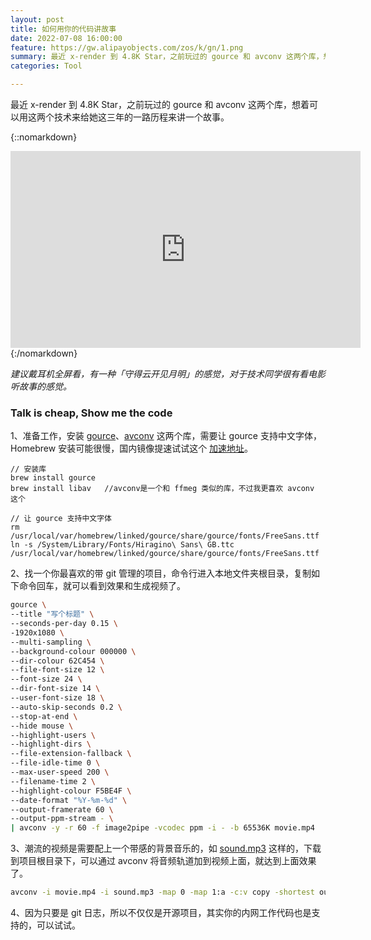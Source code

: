 ```yaml
---
layout: post
title: 如何用你的代码讲故事
date: 2022-07-08 16:00:00
feature: https://gw.alipayobjects.com/zos/k/gn/1.png
summary: 最近 x-render 到 4.8K Star，之前玩过的 gource 和 avconv 这两个库，想着可以用这两个技术来给她这三年的一路历程来讲一个故事。
categories: Tool

---
```


 最近 x-render 到 4.8K Star，之前玩过的 gource 和 avconv 这两个库，想着可以用这两个技术来给她这三年的一路历程来讲一个故事。

{::nomarkdown}
<div class="video-container">
<iframe width="560" height="315" src="https://www.youtube.com/embed/pDWNb2ltJQE" title="YouTube video player" frameborder="0" allow="accelerometer; autoplay; clipboard-write; encrypted-media; gyroscope; picture-in-picture" allowfullscreen></iframe>
</div>
{:/nomarkdown}

*建议戴耳机全屏看，有一种「守得云开见月明」的感觉，对于技术同学很有看电影听故事的感觉。*
​

### Talk is cheap, Show me the code

1、准备工作，安装 [gource](https://github.com/acaudwell/Gource)、[avconv](https://libav.org/avconv.html) 这两个库，需要让 gource 支持中文字体，Homebrew 安装可能很慢，国内镜像提速试试这个 [加速地址](https://zhuanlan.zhihu.com/p/111014448)。

```shell
// 安装库
brew install gource
brew install libav   //avconv是一个和 ffmeg 类似的库，不过我更喜欢 avconv 这个

// 让 gource 支持中文字体
rm /usr/local/var/homebrew/linked/gource/share/gource/fonts/FreeSans.ttf
ln -s /System/Library/Fonts/Hiragino\ Sans\ GB.ttc /usr/local/var/homebrew/linked/gource/share/gource/fonts/FreeSans.ttf
```

2、找一个你最喜欢的带 git 管理的项目，命令行进入本地文件夹根目录，复制如下命令回车，就可以看到效果和生成视频了。

```bash
gource \
--title "写个标题" \
--seconds-per-day 0.15 \
-1920x1080 \
--multi-sampling \
--background-colour 000000 \
--dir-colour 62C454 \
--file-font-size 12 \
--font-size 24 \
--dir-font-size 14 \
--user-font-size 18 \
--auto-skip-seconds 0.2 \
--stop-at-end \
--hide mouse \
--highlight-users \
--highlight-dirs \
--file-extension-fallback \
--file-idle-time 0 \
--max-user-speed 200 \
--filename-time 2 \
--highlight-colour F5BE4F \
--date-format "%Y-%m-%d" \
--output-framerate 60 \
--output-ppm-stream - \
| avconv -y -r 60 -f image2pipe -vcodec ppm -i - -b 65536K movie.mp4
```

3、潮流的视频是需要配上一个带感的背景音乐的，如 [sound.mp3](https://github.com/tw93/tw93.github.io/blob/master/images/mp3/sound.mp3?raw=true) 这样的，下载到项目根目录下，可以通过 avconv 将音频轨道加到视频上面，就达到上面效果了。

```bash
avconv -i movie.mp4 -i sound.mp3 -map 0 -map 1:a -c:v copy -shortest output.mp4
```

4、因为只要是 git 日志，所以不仅仅是开源项目，其实你的内网工作代码也是支持的，可以试试。
